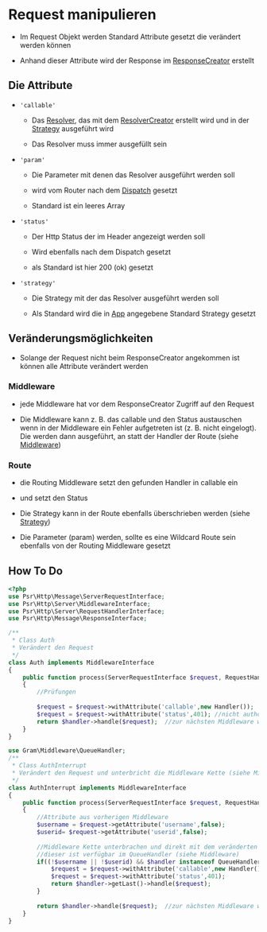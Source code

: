 # Request manipulieren

- Im Request Objekt werden Standard Attribute gesetzt die verändert werden können

- Anhand dieser Attribute wird der Response im [ResponseCreator](../technisch/Middleware/responsehandle.md) erstellt

## Die Attribute
		
- ``'callable'``

	- Das [Resolver](../technisch/Resolver/index.md), das mit dem [ResolverCreator](../technisch/ResolverCreator/index.md) erstellt wird und in der [Strategy](../technisch/Strategy/index.md) ausgeführt wird

	- Das Resolver muss immer ausgefüllt sein

- ``'param'``

	- Die Parameter mit denen das Resolver ausgeführt werden soll

	- wird vom Router nach dem [Dispatch](../technisch/Routing/dispatching.md) gesetzt

	- Standard ist ein leeres Array 

- ``'status'``

	- Der Http Status der im Header angezeigt werden soll

	- Wird ebenfalls nach dem Dispatch gesetzt

	- als Standard ist hier 200 (ok) gesetzt

- ``'strategy'``

	- Die Strategy mit der das Resolver ausgeführt werden soll

	- Als Standard wird die in [App](../technisch/App/index.md) angegebene Standard Strategy gesetzt

## Veränderungsmöglichkeiten

- Solange der Request nicht beim ResponseCreator angekommen ist können alle Attribute verändert werden


### Middleware
- jede Middleware hat vor dem ResponseCreator Zugriff auf den Request

- Die Middleware kann z. B. das callable und den Status austauschen wenn in der Middleware ein Fehler aufgetreten ist (z. B. nicht eingelogt). Die werden dann ausgeführt, an statt der Handler der Route (siehe [Middleware](middleware.md))

### Route
- die Routing Middleware setzt den gefunden Handler in callable ein

- und setzt den Status

- Die Strategy kann in der Route ebenfalls überschrieben werden (siehe [Strategy](strategy.md))

- Die Parameter (param) werden, sollte es eine Wildcard Route sein ebenfalls von der Routing Middleware gesetzt

## How To Do

````php
<?php
use Psr\Http\Message\ServerRequestInterface;
use Psr\Http\Server\MiddlewareInterface;
use Psr\Http\Server\RequestHandlerInterface;
use Psr\Http\Message\ResponseInterface;

/**
 * Class Auth
 * Verändert den Request
 */
class Auth implements MiddlewareInterface
{
	public function process(ServerRequestInterface $request, RequestHandlerInterface $handler): ResponseInterface
	{
		//Prüfungen
		
		$request = $request->withAttribute('callable',new Handler());	//hier wird eine neue Klasse eingesetzt
		$request = $request->withAttribute('status',401); //nicht authorisiert
		return $handler->handle($request);	//zur nächsten Middleware weiter gehen
	}
}

use Gram\Middleware\QueueHandler;
/**
 * Class AuthInterrupt
 * Verändert den Request und unterbricht die Middleware Kette (siehe Middleware)
 */
class AuthInterrupt implements MiddlewareInterface
{
	public function process(ServerRequestInterface $request, RequestHandlerInterface $handler): ResponseInterface
	{
		//Attribute aus vorherigen Middleware
		$username = $request->getAttribute('username',false);
		$userid= $request->getAttribute('userid',false);
		
		//Middleware Kette unterbrachen und direkt mit dem veränderten callable zum ResponseCreator gehen
		//dieser ist verfügbar im QueueHandler (siehe Middleware)
		if((!$username || !$userid) && $handler instanceof QueueHandler){
			$request = $request->withAttribute('callable',new Handler());
			$request = $request->withAttribute('status',401); 
			return $handler->getLast()->handle($request);
		}
		
		return $handler->handle($request);	//zur nächsten Middleware weiter gehen
	}
}
````

